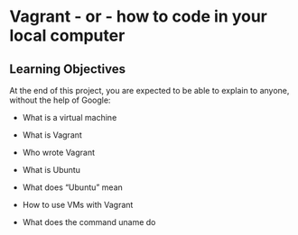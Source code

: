 # Vagrant - or - how to code in your local computer

## Learning Objectives

At the end of this project, you are expected to be able to explain to anyone, without the help of Google:

* What is a virtual machine
    
* What is Vagrant
 
* Who wrote Vagrant
    
* What is Ubuntu
    
* What does “Ubuntu” mean
    
* How to use VMs with Vagrant
    
* What does the command uname do

